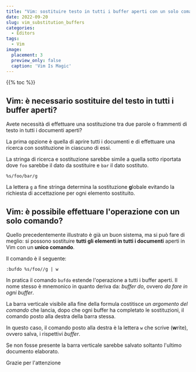 ```yaml
---
title: "Vim: sostituire testo in tutti i buffer aperti con un solo comando"
date: 2022-09-20
slug: vim_substitution_buffers
categories:
  - Editors
tags:
  - Vim
image:
  placement: 3
  preview_only: false 
  caption: 'Vim Is Magic'
---
```


{{% toc %}}

##  Vim: è necessario sostituire del testo in tutti i buffer aperti? ##

Avete necessità di effettuare una sostituzione tra due parole o frammenti di testo in tutti i documenti aperti?

La prima opzione è quella di aprire tutti i documenti e di effettuare una ricerca con sostituzione in ciascuno di essi.

La stringa di ricerca e sostituzione sarebbe simile a quella sotto riportata dove   `foo` sarebbe il dato da sostituire e `bar`  il dato sostituto.

```vim
%s/foo/bar/g
```



La lettera `g` a fine stringa determina la sostituzione **g**lobale evitando la richiesta di accettazione per ogni elemento sostituito.



## Vim: è possibile effettuare l'operazione con un solo comando? ##

Quello precedentemente illustrato è già un buon sistema, ma si può fare di meglio: si possono sostituire **tutti gli elementi in tutti i documenti** aperti in Vim con un **unico comando**.

Il comando è il seguente:

```vim
:bufdo %s/foo//g | w
```

In pratica il comando `bufdo` estende l'operazione a tutti i buffer aperti. Il nome stesso è mnemonico in quanto deriva da: *buffer do*, ovvero *da fare in ogni buffer*.

La barra verticale visibile alla fine della formula costitisce un *argomento del comando* che  lancia, dopo che ogni buffer ha completato le sostituzioni, il comando posto alla destra della barra stessa.

In questo caso,  il comando posto alla destra è la lettera `w` che scrive  (**w**rite), ovvero salva, i rispettivi *buffer*.

Se non fosse presente la barra verticale sarebbe salvato soltanto l'ultimo documento elaborato.

Grazie per l'attenzione
